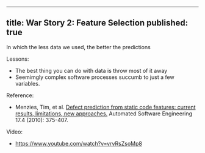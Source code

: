 


---
title: War Story 2: Feature Selection
published: true
---


In which  the less data we used, the better the predictions

Lessons:

- The best thing you can do with data is throw most of it away
- Seemimgly complex software processes succumb to just a few variables.

Reference:

- Menzies, Tim, et al. [Defect prediction from static code features: current results, limitations, new approaches.](http://menzies.us/pdf/10which.pdf) Automated Software Engineering 17.4 (2010): 375-407.

Video:

- https://www.youtube.com/watch?v=vrvRsZsoMp8
